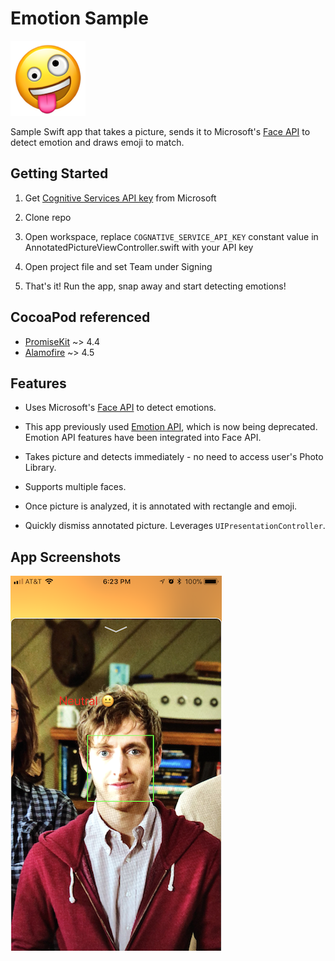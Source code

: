 Emotion Sample
===========

![Emotion app icon](./Images/AppIcon@2x.png)

Sample Swift app that takes a picture, sends it to Microsoft's [Face API](https://azure.microsoft.com/en-us/services/cognitive-services/face/) to detect emotion and draws emoji to match.

## Getting Started

1. Get [Cognitive Services API key](https://azure.microsoft.com/en-us/try/cognitive-services/?api=face-api) from Microsoft

2. Clone repo

3. Open workspace, replace `COGNATIVE_SERVICE_API_KEY` constant value in AnnotatedPictureViewController.swift with your API key

4. Open project file and set Team under Signing

5. That's it! Run the app, snap away and start detecting emotions!

## CocoaPod referenced

* [PromiseKit](https://cocoapods.org/pods/PromiseKit) ~> 4.4
* [Alamofire](https://cocoapods.org/pods/Alamofire) ~> 4.5

## Features

* Uses Microsoft's [Face API](https://westus.dev.cognitive.microsoft.com/docs/services/563879b61984550e40cbbe8d/operations/563879b61984550f30395236) to detect emotions.
 * This app previously used [Emotion API](https://azure.microsoft.com/en-us/services/cognitive-services/emotion/),  which is now being deprecated. Emotion API features have been integrated into Face API.

* Takes picture and detects immediately - no need to access user's Photo Library.

* Supports multiple faces.

* Once picture is analyzed, it is annotated with rectangle and emoji.

* Quickly dismiss annotated picture. Leverages `UIPresentationController`.

## App Screenshots
![PiedPiper CEO](./Screenshots/Hendricks.png)
